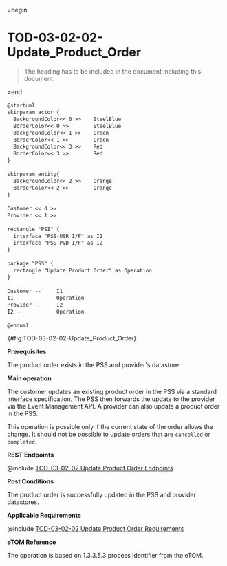 =begin

# TOD-03-02-02-Update_Product_Order

> The heading has to be included in the document including this document.

=end

```plantuml
@startuml
skinparam actor {
  BackgroundColor<< 0 >> 	SteelBlue
  BorderColor<< 0 >> 		SteelBlue
  BackgroundColor<< 1 >> 	Green
  BorderColor<< 1 >> 		Green
  BackgroundColor<< 3 >> 	Red
  BorderColor<< 3 >> 		Red
}

skinparam entity{
  BackgroundColor<< 2 >> 	Orange
  BorderColor<< 2 >> 		Orange
}

Customer << 0 >> 
Provider << 1 >> 

rectangle "PSI" {
  interface "PSS-USR I/F" as I1
  interface "PSS-PVD I/F" as I2
}

package "PSS" {
  rectangle "Update Product Order" as Operation
}

Customer --	    I1
I1 --           Operation
Provider --	    I2
I2 --           Operation

@enduml

```

![TOD-03-02-02: Update Product Order](../../common/pixel.png){#fig:TOD-03-02-02-Update_Product_Order}

**Prerequisites**

The product order exists in the PSS and provider's datastore.

**Main operation**

The customer updates an existing product order in the PSS via a standard interface specification.
The PSS then forwards the update to the provider via the Event Management API.
A provider can also update a product order in the PSS.

This operation is possible only if the current state of the order allows the change.
It should not be possible to update orders that are `cancelled` or `completed`.

**REST Endpoints**

@include [TOD-03-02-02 Update Product Order Endpoints](endpoints/TOD-03-02-02-Update_Product_Order-endpoints.md)

**Post Conditions**

The product order is successfully updated in the PSS and provider datastores.

**Applicable Requirements**

@include [TOD-03-02-02 Update Product Order Requirements](requirements/TOD-03-02-02-Update_Product_Order-requirements.md)

**eTOM Reference**

The operation is based on 1.3.3.5.3 process identifier from the eTOM.

